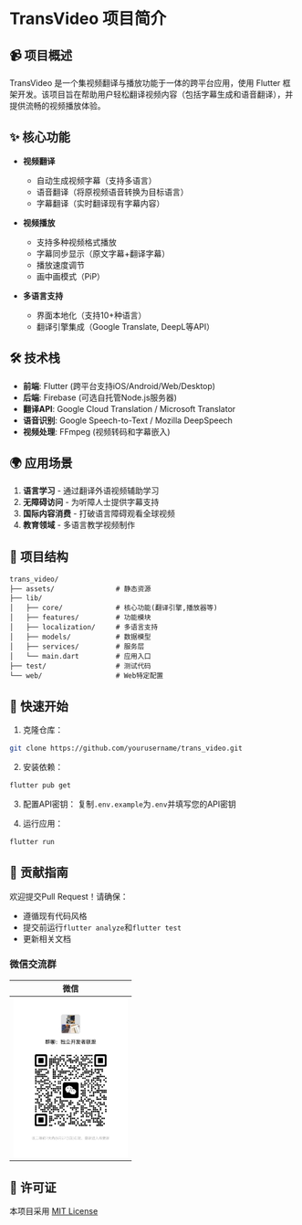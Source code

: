 
# TransVideo 项目简介

## 📹 项目概述

TransVideo 是一个集视频翻译与播放功能于一体的跨平台应用，使用 Flutter 框架开发。该项目旨在帮助用户轻松翻译视频内容（包括字幕生成和语音翻译），并提供流畅的视频播放体验。

## ✨ 核心功能

- **视频翻译**
  - 自动生成视频字幕（支持多语言）
  - 语音翻译（将原视频语音转换为目标语言）
  - 字幕翻译（实时翻译现有字幕内容）

- **视频播放**
  - 支持多种视频格式播放
  - 字幕同步显示（原文字幕+翻译字幕）
  - 播放速度调节
  - 画中画模式（PiP）

- **多语言支持**
  - 界面本地化（支持10+种语言）
  - 翻译引擎集成（Google Translate, DeepL等API）

## 🛠️ 技术栈

- **前端**: Flutter (跨平台支持iOS/Android/Web/Desktop)
- **后端**: Firebase (可选自托管Node.js服务器)
- **翻译API**: Google Cloud Translation / Microsoft Translator
- **语音识别**: Google Speech-to-Text / Mozilla DeepSpeech
- **视频处理**: FFmpeg (视频转码和字幕嵌入)

## 🌍 应用场景

1. **语言学习** - 通过翻译外语视频辅助学习
2. **无障碍访问** - 为听障人士提供字幕支持
3. **国际内容消费** - 打破语言障碍观看全球视频
4. **教育领域** - 多语言教学视频制作

## 📂 项目结构

```
trans_video/
├── assets/               # 静态资源
├── lib/
│   ├── core/             # 核心功能(翻译引擎,播放器等)
│   ├── features/         # 功能模块
│   ├── localization/     # 多语言支持
│   ├── models/           # 数据模型
│   ├── services/         # 服务层
│   └── main.dart         # 应用入口
├── test/                 # 测试代码
└── web/                  # Web特定配置
```

## 🚀 快速开始

1. 克隆仓库：
```bash
git clone https://github.com/yourusername/trans_video.git
```

2. 安装依赖：
```bash
flutter pub get
```

3. 配置API密钥：
复制`.env.example`为`.env`并填写您的API密钥

4. 运行应用：
```bash
flutter run
```

## 🤝 贡献指南

欢迎提交Pull Request！请确保：
- 遵循现有代码风格
- 提交前运行`flutter analyze`和`flutter test`
- 更新相关文档



### 微信交流群
| 微信 |
|  :---:  | 
| <img width="200" src="./img/11747721498_.pic.jpg"> 


## 📄 许可证

本项目采用 [MIT License](LICENSE)


